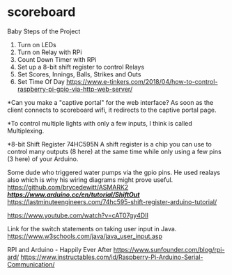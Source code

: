 # scoreboard
Baby Steps of the Project
1. Turn on LEDs
2. Turn on Relay with RPi
3. Count Down Timer with RPi
4. Set up a 8-bit shift register to control Relays
5. Set Scores, Innings, Balls, Strikes and Outs
6. Set Time Of Day
https://www.e-tinkers.com/2018/04/how-to-control-raspberry-pi-gpio-via-http-web-server/

*Can you make a "captive portal" for the web interface? As soon as the client connects to
scoreboard wifi, it redirects to the captive portal page.

*To control multiple lights with only a few inputs, I think is called Multiplexing.

*8-bit Shift Register 74HC595N
A shift register is a chip you can use to control many outputs (8 here) at the same time while only using a few pins (3 here) of your Arduino.

Some dude who triggered water pumps via the gpio pins. 
He used realays also which is why his wiring diagrams might prove useful. 
https://github.com/brycedewitt/ASMARK2
*****************https://www.arduino.cc/en/tutorial/ShiftOut*****************
https://lastminuteengineers.com/74hc595-shift-register-arduino-tutorial/

https://www.youtube.com/watch?v=cAT07gy4DII


Link for the switch statements on taking user input in Java. 
https://www.w3schools.com/java/java_user_input.asp

RPI and Arduino - Happily Ever After
https://www.sunfounder.com/blog/rpi-ard/
https://www.instructables.com/id/Raspberry-Pi-Arduino-Serial-Communication/
